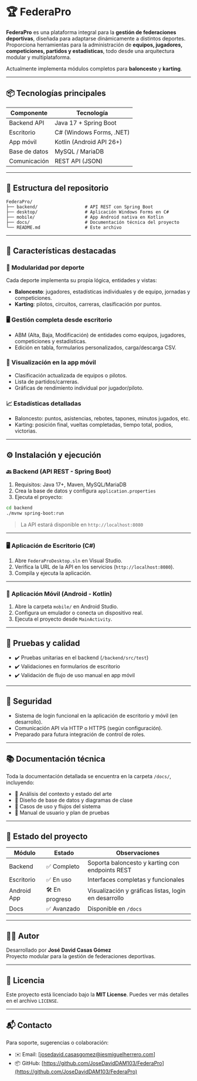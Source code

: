 # 🏆 FederaPro

**FederaPro** es una plataforma integral para la **gestión de federaciones deportivas**, diseñada para adaptarse dinámicamente a distintos deportes. Proporciona herramientas para la administración de **equipos, jugadores, competiciones, partidos y estadísticas**, todo desde una arquitectura modular y multiplataforma.

Actualmente implementa módulos completos para **baloncesto** y **karting**.

---

## 📦 Tecnologías principales

| Componente         | Tecnología                    |
|--------------------|-------------------------------|
| Backend API        | Java 17 + Spring Boot         |
| Escritorio         | C# (Windows Forms, .NET)      |
| App móvil          | Kotlin (Android API 26+)      |
| Base de datos      | MySQL / MariaDB               |
| Comunicación       | REST API (JSON)               |

---

## 🧭 Estructura del repositorio

```
FederaPro/
├── backend/                  # API REST con Spring Boot
├── desktop/                  # Aplicación Windows Forms en C#
├── mobile/                   # App Android nativa en Kotlin
├── docs/                     # Documentación técnica del proyecto
└── README.md                 # Este archivo
```

---

## 🚀 Características destacadas

### 🔄 Modularidad por deporte
Cada deporte implementa su propia lógica, entidades y vistas:
- **Baloncesto**: jugadores, estadísticas individuales y de equipo, jornadas y competiciones.
- **Karting**: pilotos, circuitos, carreras, clasificación por puntos.

### 🖥️ Gestión completa desde escritorio
- ABM (Alta, Baja, Modificación) de entidades como equipos, jugadores, competiciones y estadísticas.
- Edición en tabla, formularios personalizados, carga/descarga CSV.

### 📱 Visualización en la app móvil
- Clasificación actualizada de equipos o pilotos.
- Lista de partidos/carreras.
- Gráficas de rendimiento individual por jugador/piloto.

### 📈 Estadísticas detalladas
- Baloncesto: puntos, asistencias, rebotes, tapones, minutos jugados, etc.
- Karting: posición final, vueltas completadas, tiempo total, podios, victorias.

---

## ⚙️ Instalación y ejecución

### 🔙 Backend (API REST - Spring Boot)

1. Requisitos: Java 17+, Maven, MySQL/MariaDB
2. Crea la base de datos y configura `application.properties`
3. Ejecuta el proyecto:

```bash
cd backend
./mvnw spring-boot:run
```

> La API estará disponible en `http://localhost:8080`

---

### 🖥️ Aplicación de Escritorio (C#)

1. Abre `FederaProDesktop.sln` en Visual Studio.
2. Verifica la URL de la API en los servicios (`http://localhost:8080`).
3. Compila y ejecuta la aplicación.

---

### 📱 Aplicación Móvil (Android - Kotlin)

1. Abre la carpeta `mobile/` en Android Studio.
2. Configura un emulador o conecta un dispositivo real.
3. Ejecuta el proyecto desde `MainActivity`.

---

## 🧪 Pruebas y calidad

- ✔️ Pruebas unitarias en el backend (`/backend/src/test`)
- ✔️ Validaciones en formularios de escritorio
- ✔️ Validación de flujo de uso manual en app móvil

---

## 🔐 Seguridad

- Sistema de login funcional en la aplicación de escritorio y móvil (en desarrollo).
- Comunicación API vía HTTP o HTTPS (según configuración).
- Preparado para futura integración de control de roles.

---

## 📚 Documentación técnica

Toda la documentación detallada se encuentra en la carpeta `/docs/`, incluyendo:

- 📄 Análisis del contexto y estado del arte
- 🧩 Diseño de base de datos y diagramas de clase
- 📜 Casos de uso y flujos del sistema
- 📘 Manual de usuario y plan de pruebas

---

## 📌 Estado del proyecto

| Módulo       | Estado         | Observaciones                                      |
|--------------|----------------|----------------------------------------------------|
| Backend      | ✅ Completo     | Soporta baloncesto y karting con endpoints REST    |
| Escritorio   | ✅ En uso       | Interfaces completas y funcionales                |
| Android App  | 🛠️ En progreso | Visualización y gráficas listas, login en desarrollo |
| Docs         | ✅ Avanzado     | Disponible en `/docs`                             |

---

## 🙋‍♂️ Autor

Desarrollado por **José David Casas Gómez**  
Proyecto modular para la gestión de federaciones deportivas.

---

## 📄 Licencia

Este proyecto está licenciado bajo la **MIT License**. Puedes ver más detalles en el archivo `LICENSE`.

---

## 📬 Contacto

Para soporte, sugerencias o colaboración:

- ✉️ Email: [josedavid.casasgomez@iesmiguelherrero.com]
- 📦 GitHub: [https://github.com/JoseDavidDAM103/FederaPro](https://github.com/JoseDavidDAM103/FederaPro)
